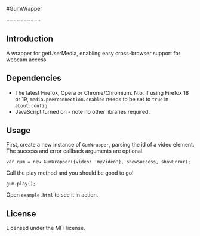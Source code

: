 #GumWrapper

==========

## Introduction

A wrapper for getUserMedia, enabling easy cross-browser support for webcam access.

## Dependencies

- The latest Firefox, Opera or Chrome/Chromium. N.b. if using Firefox 18 or 19, `media.peerconnection.enabled` needs to be set to `true` in `about:config`
- JavaScript turned on - note no other libraries required.

## Usage

First, create a new instance of `GumWrapper`, parsing the id of a video element. The success and error callback arguments are optional.

    var gum = new GumWrapper({video: 'myVideo'}, showSuccess, showError);

Call the play method and you should be good to go!

    gum.play();

Open `example.html` to see it in action.

## License

Licensed under the MIT license.
